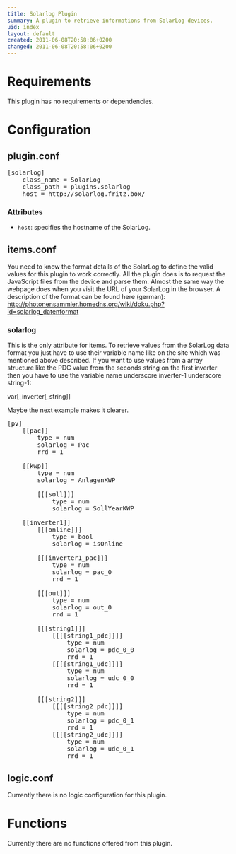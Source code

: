 ```yaml
---
title: Solarlog Plugin
summary: A plugin to retrieve informations from SolarLog devices.
uid: index
layout: default
created: 2011-06-08T20:58:06+0200
changed: 2011-06-08T20:58:06+0200
---
```


# Requirements
This plugin has no requirements or dependencies.

# Configuration

## plugin.conf
<pre>
[solarlog]
    class_name = SolarLog
    class_path = plugins.solarlog
    host = http://solarlog.fritz.box/
</pre>

### Attributes
  * `host`: specifies the hostname of the SolarLog.

## items.conf
You need to know the format details of the SolarLog to define the valid values for this plugin to work correctly. All the plugin does is to request the JavaScript files from the device and parse them. Almost the same way the webpage does when you visit the URL of your SolarLog in the browser. A description of the format can be found here (german): http://photonensammler.homedns.org/wiki/doku.php?id=solarlog_datenformat

### solarlog
This is the only attribute for items. To retrieve values from the SolarLog data format you just have to use their variable name like on the site which was mentioned above described. If you want to use values from a array structure like the PDC value from the seconds string on the first inverter then you have to use the variable name underscore inverter-1 underscore string-1:

var[_inverter[_string]]

Maybe the next example makes it clearer.

<pre>
[pv]
    [[pac]]
        type = num
        solarlog = Pac
        rrd = 1

    [[kwp]]
        type = num
        solarlog = AnlagenKWP

        [[[soll]]]
            type = num
            solarlog = SollYearKWP

    [[inverter1]]
        [[[online]]]
            type = bool
            solarlog = isOnline

        [[[inverter1_pac]]]
            type = num
            solarlog = pac_0
            rrd = 1

        [[[out]]]
            type = num
            solarlog = out_0
            rrd = 1

        [[[string1]]]
            [[[[string1_pdc]]]]
                type = num
                solarlog = pdc_0_0
                rrd = 1
            [[[[string1_udc]]]]
                type = num
                solarlog = udc_0_0
                rrd = 1

        [[[string2]]]
            [[[[string2_pdc]]]]
                type = num
                solarlog = pdc_0_1
                rrd = 1
            [[[[string2_udc]]]]
                type = num
                solarlog = udc_0_1
                rrd = 1
</pre>

## logic.conf

Currently there is no logic configuration for this plugin.

# Functions

Currently there are no functions offered from this plugin.



